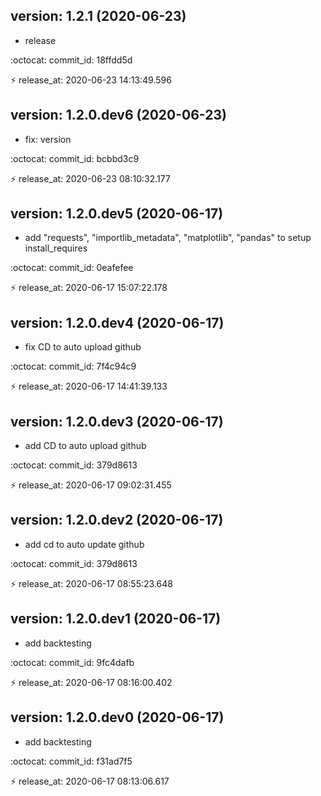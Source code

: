 ## version: 1.2.1 (2020-06-23)

* release

:octocat: commit_id: 18ffdd5d

:zap: release_at: 2020-06-23 14:13:49.596

## version: 1.2.0.dev6 (2020-06-23)

* fix: version

:octocat: commit_id: bcbbd3c9

:zap: release_at: 2020-06-23 08:10:32.177

## version: 1.2.0.dev5 (2020-06-17)

* add "requests", "importlib_metadata", "matplotlib", "pandas" to setup install_requires

:octocat: commit_id: 0eafefee

:zap: release_at: 2020-06-17 15:07:22.178

## version: 1.2.0.dev4 (2020-06-17)

* fix CD to auto upload github

:octocat: commit_id: 7f4c94c9

:zap: release_at: 2020-06-17 14:41:39.133

## version: 1.2.0.dev3 (2020-06-17)

* add CD to auto upload github

:octocat: commit_id: 379d8613

:zap: release_at: 2020-06-17 09:02:31.455

## version: 1.2.0.dev2 (2020-06-17)

* add cd to auto update github

:octocat: commit_id: 379d8613

:zap: release_at: 2020-06-17 08:55:23.648

## version: 1.2.0.dev1 (2020-06-17)

* add backtesting

:octocat: commit_id: 9fc4dafb

:zap: release_at: 2020-06-17 08:16:00.402

## version: 1.2.0.dev0 (2020-06-17)

* add backtesting

:octocat: commit_id: f31ad7f5

:zap: release_at: 2020-06-17 08:13:06.617

